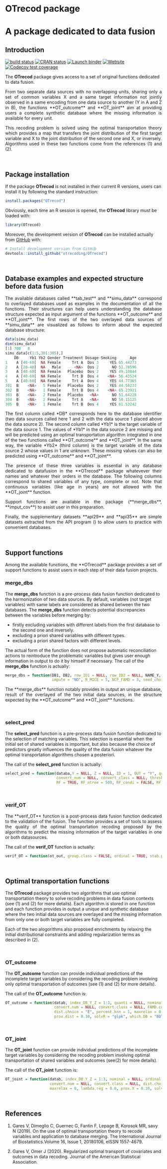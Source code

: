 OTrecod package
================

# A package dedicated to data fusion

## Introduction

<!-- badges: start -->

[![build
status](https://github.com/otrecoding/OTrecod/workflows/R-CMD-check/badge.svg)](https://github.com/otrecoding/OTrecod/actions/workflows/check-release.yaml)
[![CRAN
status](https://www.r-pkg.org/badges/version/OTrecod)](https://cran.r-project.org/package=OTrecod)
[![Launch
binder](http://mybinder.org/badge.svg)](https://mybinder.org/v2/gh/otrecoding/OTrecod/master)
[![Website](https://img.shields.io/website?url=https%3A%2F%2Fotrecoding.github.io%2FOTrecod%2F)](https://otrecoding.github.io/OTrecod/)
[![Codecov test
coverage](https://codecov.io/gh/otrecoding/OTrecod/branch/master/graph/badge.svg)](https://app.codecov.io/gh/otrecoding/OTrecod?branch=master)
<!-- badges: end -->

The **OTrecod** package gives access to a set of original functions
dedicated to data fusion.

<p align="justify">
From two separate data sources with no overlapping units, sharing only a
set of common variables X and a same target information not jointly
observed in a same encoding from one data source to another (Y in A and
Z in B), the functions **OT_outcome** and **OT_joint** aim at providing
users a complete synthetic database where the missing information is
available for every unit.
</p>
<p align="justify">
This recoding problem is solved using the optimal transportation theory
which provides a map that transfers the joint distribution of the first
target variable and X to the joint distribution of the second one and X,
or inversely. Algorithms used in these two functions come from the
references (1) and (2).
</p>

 

## Package installation

If the package **OTrecod** is not installed in their current R versions,
users can install it by following the standard instruction:

``` r
install.packages("OTrecod")
```

Obviously, each time an R session is opened, the **OTrecod** library
must be loaded with:

``` r
library(OTrecod)
```

Moreover, the development version of **OTrecod** can be installed
actually from [GitHub](https://github.com/otrecoding/OTrecod) with:

``` r
# Install development version from GitHub
devtools::install_github("otrecoding/OTrecod")
```

 

## Database examples and expected structure before data fusion

<p align="justify">
The available databases called **tab_test** and **simu_data** correspond
to overlayed databases used as examples in the documentation of all the
functions. Their structures can help users understanding the database
structure expected as input argument of the functions **OT_outcome** and
**OT_joint**. The first rows of the two overlayed data sources of
**simu_data** are visualized as follows to inform about the expected
database structure:
</p>

``` r
data(simu_data)
dim(simu_data)
[1] 700   8
simu_data[c(1:5,301:305),]
    DB     Yb1 Yb2 Gender Treatment Dosage Smoking      Age
1    A [40-60[  NA Female     Trt A  Dos 3     YES 65.44273
2    A [20-40]  NA   Male      <NA>  Dos 2      NO 51.78596
3    A [40-60[  NA Female   Placebo  Dos 2     YES 49.10844
4    A [40-60[  NA Female     Trt B  Dos 4    <NA> 56.43524
5    A [40-60[  NA Female     Trt A  Dos 4     YES 44.77365
301  B    <NA>   5 Female   Placebo  Dos 2     YES 44.58233
302  B    <NA>   1 Female     Trt B  Dos 4    <NA> 65.23921
303  B    <NA>   2 Female   Placebo   <NA>      NO 51.64228
304  B    <NA>   2 Female     Trt A   <NA>      NO 50.15125
305  B    <NA>   1 Female     Trt B  Dos 4     YES 61.53242
```

<p align="justify">
The first column called *DB* corresponds here to the database identifier
(two data sources called here 1 and 2 with the data source 1 placed
above the data source 2). The second column called *Yb1* is the target
variable of the data source 1. The values of *Yb1* in the data source 2
are missing and will be predicted using an optimal transportation
algorithm integrated in one of the two functions called **OT_outcome**
and **OT_joint**. In the same way, the variable *Yb2* (third column) is
the target variable of the data source 2 whose values in 1 are unknown.
These missing values can also be predicted using **OT_outcome** and
**OT_joint**.
</p>
<p align="justify">
The presence of these three variables is essential in any database
dedicated to datafusion in the **OTrecod** package whatevever their
names and whatever their orders in the database. The following columns
correspond to shared variables of any type, complete or not. Note that
continuous variables (like age in years) are not allowed with the
**OT_joint** function.
</p>
<p align="justify">
Support functions are available in the package (**merge_dbs**,
**imput_cov**) to assist user in this preparation.
</p>
<p align="justify">
Finally, the supplementary datasets **api29** and **api35** are simple
datasets extracted from the API program
(<https://www.cde.ca.gov/re/pr/api.asp>) to allow users to practice with
convenient databases.
</p>

 

## Support functions

<p align="justify">
Among the available functions, the **OTrecod** package provides a set of
support functions to assist users in each step of their data fusion
projects.
</p>

### merge_dbs

<p align="justify">

The **merge_dbs** function is a pre-process data fusion function
dedicated to the harmonization of two data sources. By default,
variables (not target variables) with same labels are considered as
shared between the two databases. The **merge_dbs** function detects
potential discrepancies between the variables before merging by:

-   firstly excluding variables with different labels from the first
    database to the second one and inversely.
-   excluding a priori shared variables with different types.
-   excluding a priori shared factors with different levels.

The actual form of the function does not propose automatic
reconciliation actions to reintroduce the problematic variables but
gives user enough information in output to do it by himself if
necessary. The call of the **merge_dbs** function is actually:
</p>

``` r
merge_dbs = function(DB1, DB2, row_ID1 = NULL, row_ID2 = NULL, NAME_Y, NAME_Z, order_levels_Y = levels(DB1[, NAME_Y]), order_levels_Z = levels(DB2[, NAME_Z]), ordinal_DB1 = NULL, ordinal_DB2 = NULL,
                     impute = "NO", R_MICE = 5, NCP_FAMD = 3, seed_choice = sample(1:1000000, 1))
```

<p align="justify">
The **merge_dbs** function notably provides in output an unique
database, result of the overlayed of the two initial data sources, in
the structure expected by the **OT_outcome** and **OT_joint** functions.
</p>

 

### select_pred

<p align="justify">

The **select_pred** function is a pre-process data fusion function
dedicated to the selection of matching variables. This selection is
essential when the initial set of shared variables is important, but
also because the choice of predictors greatly influences the quality of
the data fusion whatever the optimal transportation algorithms chosen a
posteriori.

The call of the **select_pred** function is actually:
</p>

``` r
select_pred = function(databa,Y = NULL, Z = NULL, ID = 1, OUT = "Y", quanti = NULL, nominal = NULL, ordinal = NULL, logic = NULL,
                       convert_num = NULL, convert_class = NULL, thresh_cat = 0.30, thresh_num = 0.70, thresh_Y = 0.20,
                       RF = TRUE, RF_ntree = 500, RF_condi = FALSE, RF_condi_thr = 0.20, RF_SEED = sample(1:1000000, 1))
```

 

### verif_OT

<p align="justify">
The **verif_OT** function is a post-process data fusion function
dedicated to the validation of the fusion. The function provides a set
of tools to assess the quality of the optimal transportation recoding
proposed by the algorithms to predict the missing information of the
target variables in one or both datasources.
</p>

The call of the **verif_OT** function is actually:

``` r
verif_OT = function(ot_out, group.class = FALSE, ordinal = TRUE, stab.prob = FALSE, min.neigb = 1, R = 10, seed.stab = sample(1:1000000, 1))
```

 

## Optimal transportation functions

<p align="justify">

The **OTrecod** package provides two algorithms that use optimal
transportation theory to solve recoding problems in data fusion contexts
(see (1) and (2) for more details). Each algorithm is stored in one
function and each function provides in output a unique and synthetic
database where the two initial data sources are overlayed and the
missing information from only one or both target variables are fully
completed.

Each of the two alogorithms also proposed enrichments by relaxing the
initial distributional constraints and adding regularization terms as
described in (2).
</p>

 

### OT_outcome

<p align="justify">

The **OT_outcome** function can provide individual predictions of the
incomplete target variables by considering the recoding problem
involving only optimal transportation of outcomes (see (1) and (2) for
more details).

The call of the **OT_outcome** function is:
</p>

``` r
OT_outcome = function(datab, index_DB_Y_Z = 1:3, quanti = NULL, nominal = NULL, ordinal = NULL,logic = NULL,
                      convert.num = NULL, convert.class = NULL, FAMD.coord = "NO", FAMD.perc = 0.8,
                      dist.choice = "E", percent.knn = 1, maxrelax = 0, indiv.method = "sequential",
                      prox.dist = 0.30, solvR = "glpk", which.DB = "BOTH")
```

 

### OT_joint

<p align="justify">

The **OT_joint** function can provide individual predictions of the
incomplete target variables by considering the recoding problem
involving optimal transportation of shared variables and outcomes
(see(2) for more details).

The call of the **OT_joint** function is:
</p>

``` r
OT_joint = function(datab, index_DB_Y_Z = 1:3, nominal = NULL, ordinal = NULL,logic = NULL,
                    convert.num = NULL, convert.class = NULL, dist.choice = "E", percent.knn = 1,
                    maxrelax = 0, lambda.reg = 0.0, prox.X = 0.10, solvR = "glpk", which.DB = "BOTH")
```

 

## References

1)  Gares V, Dimeglio C, Guernec G, Fantin F, Lepage B, Korosok MR, savy
    N (2019). On the use of optimal transportation theory to recode
    variables and application to database merging. The International
    Journal of Biostatistics.Volume 16, Issue 1, 20180106, eISSN
    1557-4679.

2)  Gares V, Omer J (2020). Regularized optimal transport of covariates
    and outcomes in data recoding. Journal of the American Statistical
    Association.
